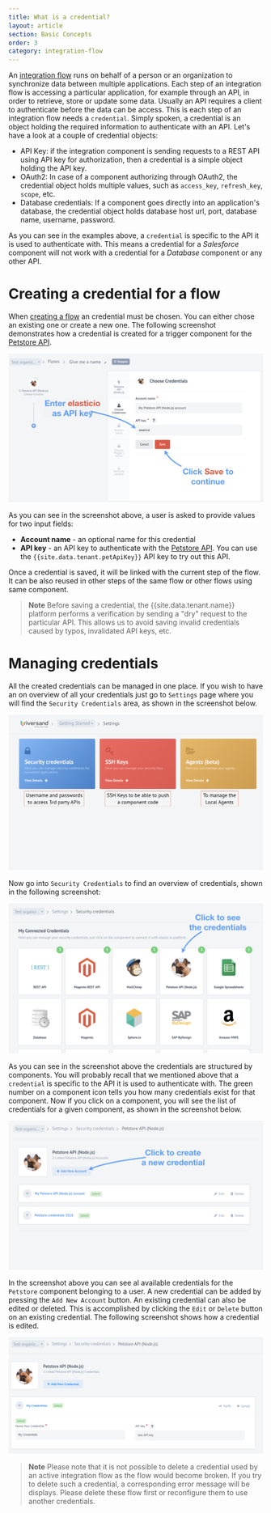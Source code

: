 ```yaml
---
title: What is a credential?
layout: article
section: Basic Concepts
order: 3
category: integration-flow
---
```


An [integration flow](integration-flow) runs on behalf of a person or an
organization to synchronize data between multiple applications. Each step
of an integration flow is accessing a particular application, for example
through an API, in order to retrieve, store or update some data. Usually
an API requires a client to authenticate before the data can be access.
This is each step of an integration flow needs a `credential`. Simply
spoken, a credential is an object holding the required information to
authenticate with an API. Let's have a look at a couple of credential
objects:

* API Key: if the integration component is sending requests to a REST API
using API key for authorization, then a credential is a simple object
holding the API key.
* OAuth2: In case of a component authorizing through OAuth2, the credential
object holds multiple values, such as `access_key`, `refresh_key`, `scope`, etc.
* Database credentials: If a component goes directly into an application's
database, the credential object holds database host url, port, database name,
username, password.

As you can see in the examples above, a `credential` is specific to the
API it is used to authenticate with. This means a credential for a
*Salesforce* component will not work with a credential for a *Database*
component or any other API.

# Creating a credential for a flow

When [creating a flow](first-flow) an credential must be chosen. You can
either chose an existing one or create a new one. The following screenshot
demonstrates how a credential is created for a trigger component for the
[Petstore API](https://petstore.elastic.io/docs/).

![Create the credentials to access](/assets/img/getting-started/first-flow/getting-started-flow-003.png "Create the credentials to access")

As you can see in the screenshot above, a user is asked to provide values
for two input fields:
*   **Account name** - an optional name for this credential
*   **API key** - an API key to authenticate with the
[Petstore API]({{site.data.tenant.petStoreDocs}}). You can use the
`{{site.data.tenant.petApiKey}}` API key to try out this API.

Once a credential is saved, it will be linked with the current step of
the flow. It can be also reused in other steps of the same flow or other
flows using same component.

> **Note** Before saving a credential, the {{site.data.tenant.name}} platform performs a verification by sending a "dry" request to the particular API. This allows us to avoid saving invalid credentials caused by typos, invalidated API keys, etc.

# Managing credentials

All the created credentials can be managed in one place. If you wish to
have an on overview of all your credentials just go to `Settings` page
where you will find the `Security Credentials` area, as shown in the
screenshot below.

![The settings page](/assets/img/getting-started/tour/tour6.png "The settings page")

Now go into `Security Credentials` to find an overview of credentials,
shown in the following screenshot:

![Credentials overview](/assets/img/getting-started/credential/credentials-overview.png "Credentials overview")

As you can see in the screenshot above the credentials are structured by
components. You will probably recall that we mentioned above that a
`credential` is specific to the API it is used to authenticate with. The
green number on a component icon tells you how many credentials exist for that
component. Now if you click on a component, you will see the list of
credentials for a given component, as shown in the screenshot below.

![Component credentials](/assets/img/getting-started/credential/credentials-petstore.png "Component credentials")

In the screenshot above you can see al available credentials for the
`Petstore` component belonging to a user. A new credential can be added by
pressing the `Add New Account` button. An existing credential can also be
edited or deleted. This is accomplished by clicking the `Edit` or `Delete`
button on an existing credential. The following screenshot shows how a credential
is edited.

![Editing a credential](/assets/img/getting-started/credential/credentials-edit.png "Editing a credential")


> **Note** Please note that it is not possible to delete a credential used by an active integration flow as the flow would become broken. If you try to delete such a credential, a corresponding error message will be displays. Please delete these flow first or reconfigure them to use another credentials.

